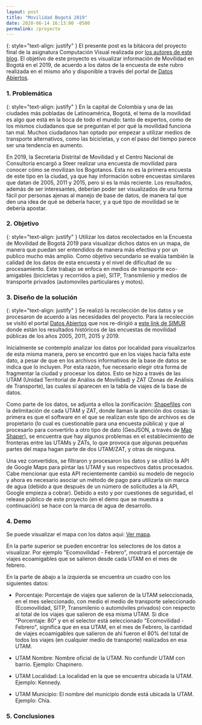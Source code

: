 ```yaml
---
layout: post
title: "Movilidad Bogotá 2019"
date: 2020-06-14 16:13:00 -0500
permalink: /proyecto
---
```


{: style="text-align: justify" }
El presente post es la bitácora del proyecto final de la asignatura Computación Visual realizada por [los autores de este blog]({{site.baseurl}}/about/). El objetivo de este proyecto es visualizar información de Movilidad en Bogotá en el 2019, de acuerdo a los datos de la encuesta de este rubro realizada en el mismo año y disponible a través del portal de [Datos Abiertos](https://datosabiertos.bogota.gov.co/).

<script type="text/javascript" async
    src="https://cdnjs.cloudflare.com/ajax/libs/mathjax/2.7.7/MathJax.js?config=TeX-MML-AM_CHTML">
</script>

### 1. Problemática

{: style="text-align: justify" }
En la capital de Colombia y una de las ciudades más pobladas de Latinoamérica, Bogotá, el tema de la movilidad es algo que está en la boca de todo el mundo: tanto de expertos, como de los mismos ciudadanos que se preguntan el por qué la movilidad funciona tan mal. Muchos ciudadanos han optado por empezar a utilizar medios de transporte alternativos, como las bicicletas, y con el paso del tiempo parece ser una tendencia en aumento.

En 2019, la Secretaría Distrital de Movilidad y el Centro Nacional de Consultoría encargó a Steer realizar una encuesta de movilidad para conocer cómo se movilizan los Bogotanos. Esta no es la primera encuesta de este tipo en la ciudad, ya que hay información sobre encuestas similares que datan de 2005, 2011 y 2015, pero si es la más reciente. Los resultados, además de ser interesantes, deberían poder ser visualizados de una forma fácil por personas ajenas al manejo de base de datos, de manera tal que den una idea de qué se debería hacer, y a qué tipo de movilidad se le debería apostar.

### 2. Objetivo

{: style="text-align: justify" }
Utilizar los datos recolectados en la Encuesta de Movilidad de Bogotá 2019 para visualizar dichos datos en un mapa, de manera que puedan ser entendidos de manera más efectiva y por un publico mucho más amplio. Como objetivo secundario se evalúa también la calidad de los datos de esta encuesta y el nivel de dificultad de su procesamiento. Este trabajo se enfoca en medios de transporte eco-amigables (bicicletas y recorridos a pie), SITP, Transmilenio y medios de transporte privados (automoviles particulares y motos).

### 3. Diseño de la solución

{: style="text-align: justify" }
Se realizó la recolección de los datos y se procesaron de acuerdo a las necesidades del proyecto. Para la recolección se visitó el portal [Datos Abiertos](https://datosabiertos.bogota.gov.co/) que nos re-dirigió a [este link de SIMUR](http://www.simur.gov.co/portal-simur/datos-del-sector/encuestas-de-movilidad/) donde están los resultados históricos de las encuestas de movilidad públicas de los años 2005, 2011, 2015 y 2019.

Inicialmente se contempló analizar los datos por localidad para visualizarlos de esta misma manera, pero se encontró que en los viajes hacía falta este dato, a pesar de que en los archivos informativos de la base de datos se indica que lo incluyen. Por esta razón, fue necesario elegir otra forma de fragmentar la ciudad y procesar los datos. Esto se hizo a través de las UTAM (Unidad Territorial de Análiss de Movilidad) y ZAT (Zonas de Análisis de Transporte), las cuales sí aparecen en la tabla de viajes de la base de datos.

Como parte de los datos, se adjunta a ellos la zonificación: [Shapefiles](https://gisgeography.com/arcgis-shapefile-files-types-extensions/) con la delimitación de cada UTAM y ZAT, donde llaman la atención dos cosas: la primera es que el software en el que se realizan este tipo de archivos es de propietario (lo cual es cuestionable para una encuesta pública) y que al procesarlo para convertirlo a otro tipo de dato (GeoJSON, a través de [Map Shaper](https://mapshaper.org/)), se encuentra que hay algunos problemas en el establecimiento de fronteras entre las UTAMs y ZATs, lo que provoca que algunas pequeñas partes del mapa hagan parte de dos UTAM/ZAT, y otras de ninguna.

Una vez convertidos, se filtraron y procesaron los datos y se utilizó la API de Google Maps para pintar las UTAM y sus respectivos datos procesados. Cabe mencionar que esta API recientemente cambió su modelo de negocio y ahora es necesario asociar un método de pago para utilizarla sin marca de agua (debido a que después de un número de solicitudes a la API, Google empieza a cobrar). Debido a esto y por cuestiones de seguridad, el release público de este proyecto (en el demo que se muestra a continuación) se hace con la marca de agua de desarrollo.

### 4. Demo

Se puede visualizar el mapa con los datos aqui: [Ver mapa](/googleMaps/googleMaps.html).

En la parte superior se pueden encontrar los selectores de los datos a visualizar. Por ejemplo "Ecomovilidad - Febrero", mostrará el porcentaje de viajes ecoamigables que se salieron desde cada UTAM en el mes de febrero.

En la parte de abajo a la izquierda se encuentra un cuadro con los siguientes datos:

- Porcentaje: Porcentaje de viajes que salieron de la UTAM seleccionada, en el mes seleccionado, con medio el medio de transporte seleccionado (Ecomovilidad, SITP, Transmilenio o automóviles privados) con respecto al total de los viajes que salieron de esa misma UTAM. Si dice "Porcentaje: 80" y en el selector está seleccionado "Ecomovilidad - Febrero", significa que en esa UTAM, en el mes de Febrero, la cantidad de viajes ecoamigables que salieron de ahí fueron el 80% del total de todos los viajes (en cualquier medio de transporte) realizados en esa UTAM.

- UTAM Nombre: Nombre oficial de la UTAM. No confundir UTAM con barrio. Ejemplo: Chapinero.

- UTAM Localidad: La localidad en la que se encuentra ubicada la UTAM. Ejemplo: Kennedy.

- UTAM Municipio: El nombre del municipio donde está ubicada la UTAM. Ejemplo: Chía.

### 5. Conclusiones
